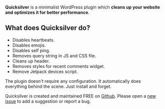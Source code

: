 **Quicksilver** is a minimalist WordPress plugin which **cleans up your website and optimizes it for better performance**.

## What does Quicksilver do?

* Disables heartbeats.
* Disables emojis.
* Disables self ping.
* Removes query string in JS and CSS file.
* Cleans up header.
* Removes styles for recent comments widget.
* Remove Jetpack devicex script.

The plugin doesn't require any configuration. It automatically does everything behind the scene. Just install and forget.

Quicksilver is created and maintained FREE on [Github](https://github.com/mechanika-design/quicksilver). Please open a [new issue](https://github.com/warremgayen/mechanika-design/issues) to add a suggestion or report a bug.

